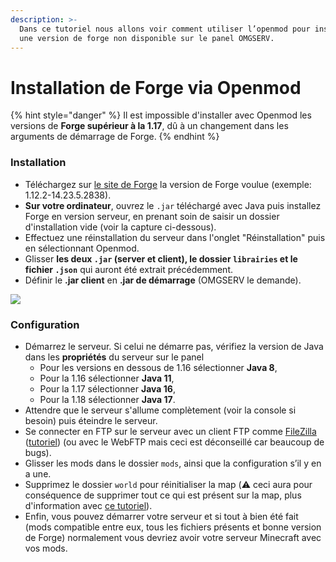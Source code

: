 ```yaml
---
description: >-
  Dans ce tutoriel nous allons voir comment utiliser l’openmod pour installer
  une version de forge non disponible sur le panel OMGSERV.
---
```


# Installation de Forge via Openmod

{% hint style="danger" %}
Il est impossible d'installer avec Openmod les versions de **Forge supérieur à la 1.17**, dû à un changement dans les arguments de démarrage de Forge.&#x20;
{% endhint %}

### Installation

* Téléchargez sur [le site de Forge](http://files.minecraftforge.net) la version de Forge voulue (exemple: 1.12.2-14.23.5.2838).
* **Sur votre ordinateur**, ouvrez le `.jar` téléchargé avec Java puis installez Forge en version serveur, en prenant soin de saisir un dossier d'installation vide (voir la capture ci-dessous).
* Effectuez une réinstallation du serveur dans l'onglet "Réinstallation" puis en sélectionnant Openmod.
* Glisser **les deux `.jar` (server et client), le dossier `librairies` et le fichier `.json`** qui auront été extrait précédemment.
* Définir le **.jar client** en **.jar de démarrage** (OMGSERV le demande).

![](../.gitbook/assets/small\_capture\_d\_ecran\_2021\_01\_13\_a\_14\_26\_55\_49c6053892.png)

### Configuration

* Démarrez le serveur. Si celui ne démarre pas, vérifiez la version de Java dans les **propriétés** du serveur sur le panel&#x20;
  * Pour les versions en dessous de 1.16 sélectionner **Java 8**,
  * Pour la 1.16 sélectionner **Java 11**,
  * Pour la 1.17 sélectionner **Java 16**,
  * Pour la 1.18 sélectionner **Java 17**.
* Attendre que le serveur s'allume complètement (voir la console si besoin) puis éteindre le serveur.
* Se connecter en FTP sur le serveur avec un client FTP comme [FileZilla](https://filezilla-project.org/download.php?type=client) ([tutoriel](https://docs.idelya-network.fr/minecraft/acceder-au-ftp)) (ou avec le WebFTP mais ceci est déconseillé car beaucoup de bugs).
* Glisser les mods dans le dossier `mods`, ainsi que la configuration s’il y en a une.&#x20;
* Supprimez le dossier `world` pour réinitialiser la map (⚠️ ceci aura pour conséquence de supprimer tout ce qui est présent sur la map, plus d'information avec [ce tutoriel](https://docs.idelya-network.fr/minecraft/dois-je-supprimer-mon-monde)).
* Enfin, vous pouvez démarrer votre serveur et si tout à bien été fait (mods compatible entre eux, tous les fichiers présents et bonne version de Forge) normalement vous devriez avoir votre serveur Minecraft avec vos mods.
